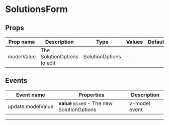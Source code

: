 # SolutionsForm

## Props

| Prop name  | Description                 | Type            | Values | Default |
| ---------- | --------------------------- | --------------- | ------ | ------- |
| modelValue | The SolutionOptions to edit | SolutionOptions | -      |         |

## Events

| Event name        | Properties                                  | Description   |
| ----------------- | ------------------------------------------- | ------------- |
| update:modelValue | **value** `mixed` - The new SolutionOptions | v-model event |

---
